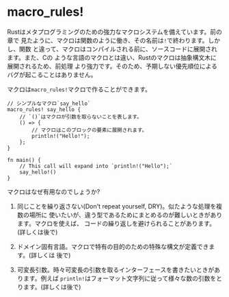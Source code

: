 # macro_rules!

Rustはメタプログラミングのための強力なマクロシステムを備えています。前の章で
見たように、マクロは関数のように働き、その名前は`!`で終わります。しかし、関数
と違って、マクロはコンパイルされる前に、ソースコードに展開されます。また、Cの
ような言語のマクロとは違い、Rustのマクロは抽象構文木に展開されるため、前処理
より強力です。そのため、予期しない優先順位によるバグが起こることはありません。

マクロは`macro_rules!`マクロで作ることができます。

```rust,editable
// シンプルなマクロ`say_hello`
macro_rules! say_hello {
    // `()`はマクロが引数を取らないことを表します。
    () => {
        // マクロはこのブロックの要素に展開されます。
        println!("Hello!");
    };
}

fn main() {
    // This call will expand into `println!("Hello");`
    say_hello!()
}
```

マクロはなぜ有用なのでしょうか?

1. 同じことを繰り返さない(Don't repeat yourself, DRY)。似たような処理を複数の場所に
   使いたいが、違う型であるためにまとめるのが難しいときがあります。マクロを使えば、
   コードの繰り返しを避けられることがあります。(詳しくは後で)

2. ドメイン固有言語。マクロで特有の目的のための特殊な構文が定義できます。(詳しくは
   後で)

3. 可変長引数。時々可変長の引数を取るインターフェースを書きたいときがあります。例えば
   `println!`はフォーマット文字列に従って様々な数の引数をとります。(詳しくは後で)
